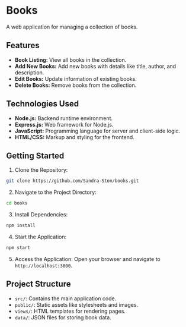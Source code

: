 # Books
A web application for managing a collection of books.

## Features
- **Book Listing:** View all books in the collection.
- **Add New Books:** Add new books with details like title, author, and description.
- **Edit Books:** Update information of existing books.
- **Delete Books:** Remove books from the collection.
  
## Technologies Used
- **Node.js:** Backend runtime environment.
- **Express.js:** Web framework for Node.js.
- **JavaScript:** Programming language for server and client-side logic.
- **HTML/CSS:** Markup and styling for the frontend.

## Getting Started
1. Clone the Repository:
```bash
git clone https://github.com/Sandra-Ston/books.git
```
2. Navigate to the Project Directory:
```bash
cd books
```
3. Install Dependencies:
```bash
npm install
```
4. Start the Application:
```bash
npm start
```
5. Access the Application: Open your browser and navigate to `http://localhost:3000`.

## Project Structure
- `src/`: Contains the main application code.
- `public/`: Static assets like stylesheets and images.
- `views/`: HTML templates for rendering pages.
- `data/`: JSON files for storing book data.
